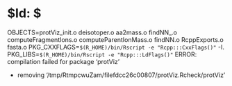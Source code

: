 # $Id: $


OBJECTS=protViz_init.o deisotoper.o aa2mass.o findNN_.o computeFragmentIons.o computeParentIonMass.o findNN.o RcppExports.o fasta.o
PKG_CXXFLAGS=`$(R_HOME)/bin/Rscript -e "Rcpp:::CxxFlags()"` -I.
PKG_LIBS=`$(R_HOME)/bin/Rscript -e "Rcpp:::LdFlags()"` 
ERROR: compilation failed for package ‘protViz’
* removing ‘/tmp/RtmpcwuZam/filefdcc26c00807/protViz.Rcheck/protViz’

```
